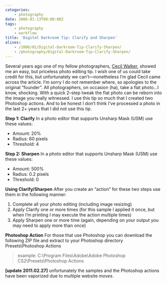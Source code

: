 ```yaml
---
categories:
    - photography
date: 2006-01-13T00:00:00Z
tags:
    - photography
    - workflow
title: 'Digital Darkroom Tip: Clarify and Sharpen'
alises: 
    - /2006/01/Digital-Darkroom-Tip-Clarify-Sharpen/
    - /photography/Digital-Darkroom-Tip-Clarify-Sharpen/
---
```


Several years ago one of my fellow photographers, [Cecil Walker](http://www.cecilwalker.com/ "check out cecil walkers website"), showed me an easy, but priceless photo editing tip. I wish one of us could take credit for this, but unfortunately we can’t—nonetheless I’m glad Cecil came across the article. I’m sorry I do not remember where, so apologies to the original “founder”. All photographers, on occasion (ha), take a flat photo…I know, shocking. With a quick 2–step tweak the flat photo can be reborn into the image you really witnessed. I use this tip so much that I created two Photoshop actions. And to be honest I don’t think I’ve processed a photo in the last 2+ years that I did not use this tip. 

**Step 1: Clarify** In a photo editor that supports Unsharp Mask (USM) use these values:

-   Amount: 20%
-   Radius: 60 pixels
-   Threshold: 4

**Step 2: Sharpen** In a photo editor that supports Unsharp Mask (USM) use these values:

-   Amount: 500%
-   Radius: 0.2 pixels
-   Threshold: 0

**Using Clarify/Sharpen** After you create an “action” for these two steps use them in the following manner:

1.  Complete all your photo editing (including image resizing)
2.  Apply Clarify one or more times (for this sample I applied it once,
    but when I’m printing I may execute the action multiple times)
3.  Apply Sharpen one or more time (again, depending on your output you
    may need to apply more than once)

**Photoshop Action** For those that use Photoshop you can download the following ZIP file and extract to your Photoshop directory Presets\Photoshop Actions 

> example: C:\Program Files\Adobe\Adobe Photoshop CS2\Presets\Photoshop Actions

**[update 2011.02.27]** unfortunately the samples and the Photoshop actions have been vaporized due to multiple website *moves*.